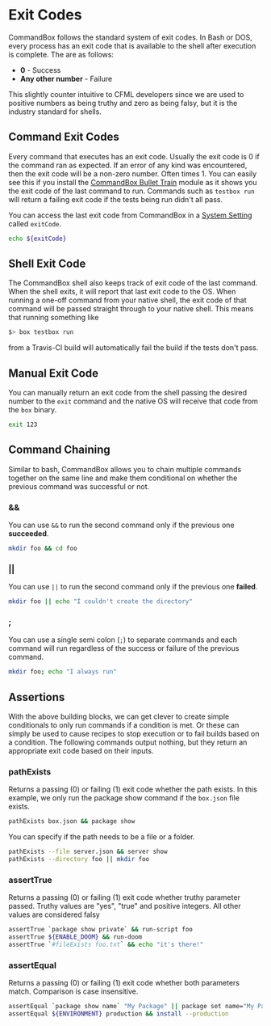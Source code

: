 # Exit Codes

CommandBox follows the standard system of exit codes.  In Bash or DOS, every process has an exit code that is available to the shell after execution is complete.  The are as follows:

* **0** - Success
* **Any other number** - Failure

This slightly counter intuitive to CFML developers since we are used to positive numbers as being truthy and zero as being falsy, but it is the industry standard for shells.  

## Command Exit Codes

Every command that executes has an exit code.  Usually the exit code is 0 if the command ran as expected.  If an error of any kind was encountered, then the exit code will be a non-zero number.  Often times 1.  You can easily see this if you install the [CommandBox Bullet Train](https://forgebox.io/view/commandbox-bullet-train) module as it shows you the exit code of the last command to run.  Commands such as `testbox run` will return a failing exit code if the tests being run didn't all pass.

You can access the last exit code from CommandBox in a [System Setting](../system-settings.md) called `exitCode`.  

```bash
echo ${exitCode}
```

## Shell Exit Code

The CommandBox shell also keeps track of exit code of the last command.  When the shell exits, it will report that last exit code to the OS.  When running a one-off command from your native shell, the exit code of that command will be passed straight through to your native shell.  This means that running something like 

```bash
$> box testbox run
```

from a Travis-CI build will automatically fail the build if the tests don't pass.  

## Manual Exit Code

You can manually return an exit code from the shell passing the desired number to the `exit` command and the native OS will receive that code from the `box` binary.

```bash
exit 123
```

## Command Chaining

Similar to bash, CommandBox allows you to chain multiple commands together on the same line and make them conditional on whether the previous command was successful or not.  

### &&

You can use `&&` to run the second command only if the previous one **succeeded**.  

```bash
mkdir foo && cd foo
```

### \|\|

You can use `||` to run the second command only if the previous one **failed**.

```bash
mkdir foo || echo "I couldn't create the directory"
```

### ;

You can use a single semi colon \(`;`\) to separate commands and each command will run regardless of the success or failure of the previous command.

```bash
mkdir foo; echo "I always run"
```

## Assertions

With the above building blocks, we can get clever to create simple conditionals to only run commands if a condition is met.  Or these can simply be used to cause recipes to stop execution or to fail builds based on a condition.  The following commands output nothing, but they return an appropriate exit code based on their inputs.

### pathExists

Returns a passing \(0\) or failing \(1\) exit code whether the path exists.  In this example, we only run the package show command if the `box.json` file exists.

```bash
pathExists box.json && package show
```

You can specify if the path needs to be a file or a folder.

```bash
pathExists --file server.json && server show
pathExists --directory foo || mkdir foo
```

### assertTrue

Returns a passing \(0\) or failing \(1\) exit code whether truthy parameter passed. Truthy values are "yes", "true" and positive integers. All other values are considered falsy

```bash
assertTrue `package show private` && run-script foo
assertTrue ${ENABLE_DOOM} && run-doom
assertTrue `#fileExists foo.txt` && echo "it's there!"
```

### assertEqual

Returns a passing \(0\) or failing \(1\) exit code whether both parameters match. Comparison is case insensitive.

```bash
assertEqual `package show name` "My Package" || package set name="My Package"
assertEqual ${ENVIRONMENT} production && install --production
```







